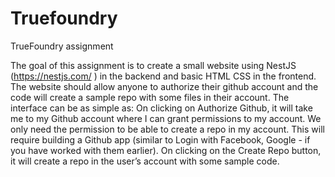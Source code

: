 # Truefoundry
TrueFoundry assignment

The goal of this assignment is to create a small website using NestJS (https://nestjs.com/ ) in the backend and basic HTML CSS in the frontend. The website should allow anyone to authorize their github account and the code will create a sample repo with some files in their account.
The interface can be as simple as:
On clicking on Authorize Github, it will take me to my Github account where I can grant permissions to my account. We only need the permission to be able to create a repo in my account. This will require building a Github app (similar to Login with Facebook, Google - if you have worked with them earlier).
On clicking on the Create Repo button, it will create a repo in the user’s account with some sample code.


